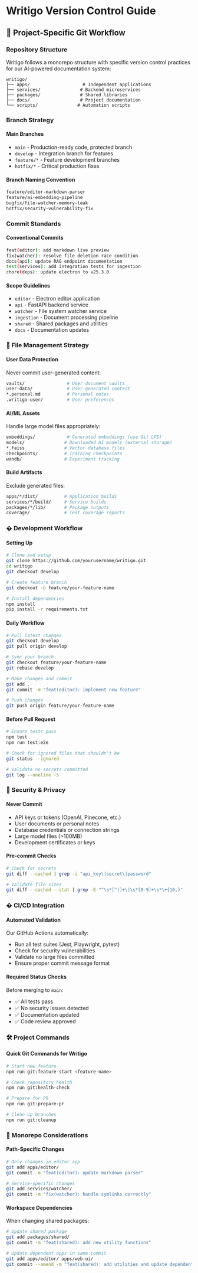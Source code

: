 # Writigo Version Control Guide

## 🎯 Project-Specific Git Workflow

### Repository Structure

Writigo follows a monorepo structure with specific version control practices for our AI-powered documentation system:

```
writigo/
├── apps/                    # Independent applications
├── services/               # Backend microservices  
├── packages/               # Shared libraries
├── docs/                   # Project documentation
└── scripts/               # Automation scripts
```

### Branch Strategy

#### **Main Branches**
- `main` - Production-ready code, protected branch
- `develop` - Integration branch for features
- `feature/*` - Feature development branches
- `hotfix/*` - Critical production fixes

#### **Branch Naming Convention**
```bash
feature/editor-markdown-parser
feature/ai-embedding-pipeline
bugfix/file-watcher-memory-leak
hotfix/security-vulnerability-fix
```

### Commit Standards

#### **Conventional Commits**
```bash
feat(editor): add markdown live preview
fix(watcher): resolve file deletion race condition  
docs(api): update RAG endpoint documentation
test(services): add integration tests for ingestion
chore(deps): update electron to v25.3.0
```

#### **Scope Guidelines**
- `editor` - Electron editor application
- `api` - FastAPI backend service
- `watcher` - File system watcher service
- `ingestion` - Document processing pipeline
- `shared` - Shared packages and utilities
- `docs` - Documentation updates

### 🔧 File Management Strategy

#### **User Data Protection** 
Never commit user-generated content:
```bash
vaults/                # User document vaults
user-data/             # User-generated content  
*.personal.md          # Personal notes
.writigo-user/         # User preferences
```

#### **AI/ML Assets**
Handle large model files appropriately:
```bash
embeddings/            # Generated embeddings (use Git LFS)
models/               # Downloaded AI models (external storage)
*.faiss               # Vector database files
checkpoints/          # Training checkpoints
wandb/                # Experiment tracking
```

#### **Build Artifacts**
Exclude generated files:
```bash
apps/*/dist/          # Application builds
services/*/build/     # Service builds  
packages/*/lib/       # Package outputs
coverage/             # Test coverage reports
```

### � Development Workflow

#### **Setting Up**
```bash
# Clone and setup
git clone https://github.com/yourusername/writigo.git
cd writigo
git checkout develop

# Create feature branch  
git checkout -b feature/your-feature-name

# Install dependencies
npm install
pip install -r requirements.txt
```

#### **Daily Workflow**
```bash
# Pull latest changes
git checkout develop
git pull origin develop

# Sync your branch
git checkout feature/your-feature-name  
git rebase develop

# Make changes and commit
git add .
git commit -m "feat(editor): implement new feature"

# Push changes
git push origin feature/your-feature-name
```

#### **Before Pull Request**
```bash
# Ensure tests pass
npm test
npm run test:e2e

# Check for ignored files that shouldn't be
git status --ignored

# Validate no secrets committed
git log --oneline -5
```

### 🚨 Security & Privacy

#### **Never Commit**
- API keys or tokens (OpenAI, Pinecone, etc.)
- User documents or personal notes
- Database credentials or connection strings
- Large model files (>100MB)
- Development certificates or keys

#### **Pre-commit Checks**
```bash
# Check for secrets
git diff --cached | grep -i "api_key\|secret\|password"

# Validate file sizes
git diff --cached --stat | grep -E "^\s*[^|]+\|\s*[0-9]+\s*\+{10,}"
```

### � CI/CD Integration

#### **Automated Validation**
Our GitHub Actions automatically:
- Run all test suites (Jest, Playwright, pytest)
- Check for security vulnerabilities
- Validate no large files committed
- Ensure proper commit message format

#### **Required Status Checks**
Before merging to `main`:
- ✅ All tests pass
- ✅ No security issues detected  
- ✅ Documentation updated
- ✅ Code review approved

### 🛠️ Project Commands

#### **Quick Git Commands for Writigo**
```bash
# Start new feature
npm run git:feature-start <feature-name>

# Check repository health  
npm run git:health-check

# Prepare for PR
npm run git:prepare-pr

# Clean up branches
npm run git:cleanup
```

### 📁 Monorepo Considerations

#### **Path-Specific Changes**
```bash
# Only changes in editor app
git add apps/editor/
git commit -m "feat(editor): update markdown parser"

# Service-specific changes  
git add services/watcher/
git commit -m "fix(watcher): handle symlinks correctly"
```

#### **Workspace Dependencies**
When changing shared packages:
```bash
# Update shared package
git add packages/shared/
git commit -m "feat(shared): add new utility functions"

# Update dependent apps in same commit
git add apps/editor/ apps/web-ui/
git commit --amend -m "feat(shared): add utilities and update dependents"
```
